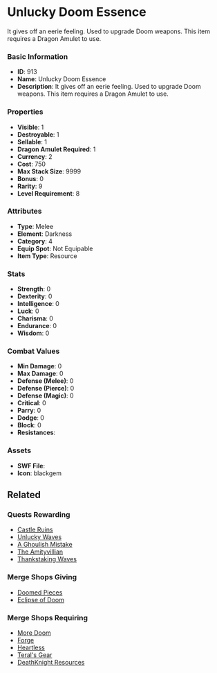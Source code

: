 # Unlucky Doom Essence

It gives off an eerie feeling. Used to upgrade Doom weapons. This item requires a Dragon Amulet to use. 

### Basic Information

- **ID**: 913
- **Name**: Unlucky Doom Essence
- **Description**: It gives off an eerie feeling. Used to upgrade Doom weapons. This item requires a Dragon Amulet to use. 

### Properties

- **Visible**: 1
- **Destroyable**: 1
- **Sellable**: 1
- **Dragon Amulet Required**: 1
- **Currency**: 2
- **Cost**: 750
- **Max Stack Size**: 9999
- **Bonus**: 0
- **Rarity**: 9
- **Level Requirement**: 8

### Attributes

- **Type**: Melee
- **Element**: Darkness
- **Category**: 4
- **Equip Spot**: Not Equipable
- **Item Type**: Resource

### Stats

- **Strength**: 0
- **Dexterity**: 0
- **Intelligence**: 0
- **Luck**: 0
- **Charisma**: 0
- **Endurance**: 0
- **Wisdom**: 0

### Combat Values

- **Min Damage**: 0
- **Max Damage**: 0
- **Defense (Melee)**: 0
- **Defense (Pierce)**: 0
- **Defense (Magic)**: 0
- **Critical**: 0
- **Parry**: 0
- **Dodge**: 0
- **Block**: 0
- **Resistances**: 

### Assets

- **SWF File**: 
- **Icon**: blackgem

## Related

### Quests Rewarding

- [Castle Ruins](../quests/141-castle-ruins.md)
- [Unlucky Waves](../quests/380-unlucky-waves.md)
- [A Ghoulish Mistake](../quests/384-a-ghoulish-mistake.md)
- [The Amityvillian](../quests/513-the-amityvillian.md)
- [Thankstaking Waves](../quests/517-thankstaking-waves.md)

### Merge Shops Giving

- [Doomed Pieces](../merge-shops/235-doomed-pieces.md)
- [Eclipse of Doom](../merge-shops/415-eclipse-of-doom.md)

### Merge Shops Requiring

- [More Doom](../merge-shops/27-more-doom.md)
- [Forge](../merge-shops/32-forge.md)
- [Heartless](../merge-shops/55-heartless.md)
- [Teral's Gear](../merge-shops/67-teral-s-gear.md)
- [DeathKnight Resources](../merge-shops/208-deathknight-resources.md)

